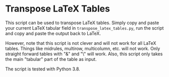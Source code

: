 # Transpose LaTeX Tables

This script can be used to transpose LaTeX tables. Simply copy and paste your 
current LaTeX tabular field in `transpose_latex_tables.py`, run the script and 
copy and paste the output back to LaTeX.

However, note that this script is not clever and will not work for all LaTeX 
tables. Things like midrules, multirow, multicolumn, etc. will not work. Only 
straight forward tables with "&" and "\\" will work. Also, this script only takes the main "tabular" part of the table as input. 
 
The script is tested with Python 3.8. 
